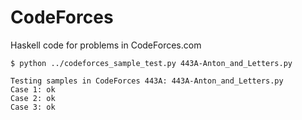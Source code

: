 CodeForces
==========

Haskell code for problems in CodeForces.com

```
$ python ../codeforces_sample_test.py 443A-Anton_and_Letters.py

Testing samples in CodeForces 443A: 443A-Anton_and_Letters.py
Case 1: ok
Case 2: ok
Case 3: ok
```